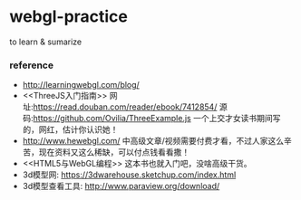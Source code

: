 # webgl-practice
to learn &amp; sumarize

### reference
* http://learningwebgl.com/blog/
* \<\<ThreeJS入门指南\>\>
  网址:https://read.douban.com/reader/ebook/7412854/
  源码:https://github.com/Ovilia/ThreeExample.js
  一个上交才女读书期间写的，网红，估计你认识她！
* http://www.hewebgl.com/
  中高级文章/视频需要付费才看，不过人家这么辛苦，现在资料又这么稀缺，可以付点钱看看撒！
* \<\<HTML5与WebGL编程\>\>
  这本书也就入门吧，没啥高级干货。
* 3d模型网: https://3dwarehouse.sketchup.com/index.html
* 3d模型查看工具: http://www.paraview.org/download/
